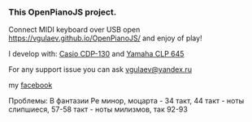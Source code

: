 ### This OpenPianoJS project.

Connect MIDI keyboard over USB open https://vgulaev.github.io/OpenPianoJS/ and enjoy of play!

I develop with: [Casio CDP-130](https://www.google.com/search?q=casio+cdp-130) and [Yamaha CLP 645](https://www.google.com/search?q=yamaha%20clp%20645)

For any support issue you can ask vgulaev@yandex.ru

my [facebook](https://www.facebook.com/gulaev.valentin)

Проблемы: В фантазии Ре минор, моцарта - 34 такт, 44 такт - ноты слипшиеся, 57-58 такт - ноты милизмов, так 92-93
